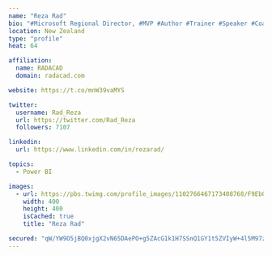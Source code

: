 ```yaml
---
name: "Reza Rad"
bio: "#Microsoft Regional Director, #MVP #Author #Trainer #Speaker #Coach #Consultant #PowerBI "
location: New Zealand
type: "profile"
heat: 64

affiliation:
  name: RADACAD
  domain: radacad.com

website: https://t.co/mnW39vaMYS

twitter:
  username: Rad_Reza
  url: https://twitter.com/Rad_Reza
  followers: 7107

linkedin:
  url: https://www.linkedin.com/in/rezarad/

topics:
  - Power BI

images:
  - url: https://pbs.twimg.com/profile_images/1102766467173408768/F9EbQENa_400x400.png
    width: 400
    height: 400
    isCached: true
    title: "Reza Rad"

secured: "qW/YW9O5jBQ0xjgX2vN65DAePO+g5ZAcG1k1H7SSnQ1GY1t5ZVIyW+4l5M97zTz0h+TD3y8jzr4b7NKDavlRMK9Ws2J4Gj/W3mBqDAf4d7Ww/SAIxkMg6o66ky2jnskjHnPUZpWtvo/ig6sJk/9h9mDXLpoFPuuDJZc7QUamJnR2XnCvBJ8hXOYNOqvc8gLhqXeyZOIEObgm6IdgKUgKfHpuqZoxf+DL/oJ+zv74714ar2ksZMd2Sia+tIOWdW1rVKoNOtMN4yG9bKHj4wielWnrXr5mqe+q/uWAl7O2q7eQn5nCmOJG+xK3cgeQ4TvnyPN4zwurHvszyJGFeDu+YnQwPeJZXvpLXyErP9uJaYVK2H4zhBnOnf3nmUbrcyj7R4w2FFbYwvZfu8RVwYf0ZMmCHRmagnW4nj9rFrS7xF4=;odNjBNFde3hCytnl+sJmTg=="
---
```


